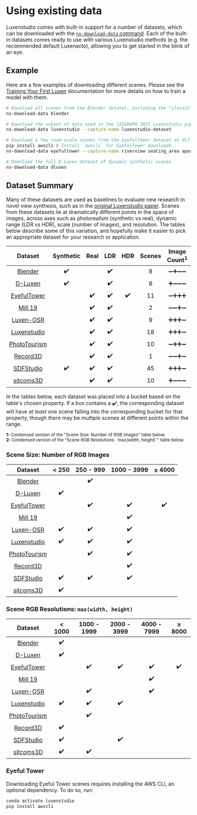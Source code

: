# Using existing data

Luxenstudio comes with built-in support for a number of datasets, which can be downloaded with the [`ns-download-data` command][cli]. Each of the built-in datasets comes ready to use with various Luxenstudio methods (e.g. the recommended default Luxenacto), allowing you to get started in the blink of an eye.

[cli]: https://docs.luxen.studio/reference/cli/ns_download_data.html
[paper]: https://arxiv.org/pdf/2302.04264.pdf

## Example

Here are a few examples of downloading different scenes. Please see the [Training Your First Luxen](first_luxen.md) documentation for more details on how to train a model with them.

```bash
# Download all scenes from the Blender dataset, including the "classic" Lego model
ns-download-data blender

# Download the subset of data used in the SIGGRAPH 2023 Luxenstudio paper
ns-download-data luxenstudio --capture-name luxenstudio-dataset

# Download a few room-scale scenes from the EyefulTower dataset at different resolutions
pip install awscli # Install `awscli` for EyefulTower downloads.
ns-download-data eyefultower --capture-name riverview seating_area apartment --resolution-name jpeg_1k jpeg_2k

# Download the full D-Luxen dataset of dynamic synthetic scenes
ns-download-data dluxen
```

## Dataset Summary

Many of these datasets are used as baselines to evaluate new research in novel view synthesis, such as in the [original Luxenstudio paper][paper]. Scenes from these datasets lie at dramatically different points in the space of images, across axes such as photorealism (synthetic vs real), dynamic range (LDR vs HDR), scale (number of images), and resolution. The tables below describe some of this variation, and hopefully make it easier to pick an appropriate dataset for your research or application.

| Dataset | Synthetic | Real | LDR | HDR | Scenes | Image Count<sup>1</sup> | Image Resolution<sup>2</sup> |
| :-: | :-: | :-: | :-: | :-: | :------: | :-: | :-: |
| [Blender][blender] | ✔️ |  | ✔️ |  | 8 | ➖➕️➖➖ | ➕️➖➖➖➖ |
| [D-Luxen][dluxen] | ✔️ |  | ✔️ |  | 8 | ➕️➖➖➖ | ➕️➖➖➖➖ |
| [EyefulTower][eyefultower] |  | ✔️ | ✔️ | ✔️ | 11 | ➖➕️➕️➕️ | ➖➕️➕️➕️➕️ |
| [Mill 19][mill19] |  | ✔️ | ✔️ |  | 2 | ➖➖➕️➖ | ➖➖➖➕️➖ |
| [Luxen-OSR][luxenosr] |  | ✔️ | ✔️ |  | 9 | ➕➕️➕️➖ | ➖➕️➖➕️➖ |
| [Luxenstudio][luxenstudio] |  | ✔️ | ✔️ |  | 18 | ➕➕️➕️➖ | ➕️➕️➕️➖➖ |
| [PhotoTourism][phototourism] |  | ✔️ | ✔️ |  | 10 | ➖➕️➕️➖ | ➖➕️➖➖➖ |
| [Record3D][record3d] |  | ✔️ | ✔️ |  | 1 | ➖➖➕️➖ | ➕️➖➖➖➖ |
| [SDFStudio][sdfstudio] | ✔️ | ✔️ | ✔️ |  | 45 | ➕️➕️➕️➖ | ➕️➖➕️➖➖ |
| [sitcoms3D][sitcoms3d] |  | ✔️ | ✔️ |  | 10 | ➕️➖➖➖ | ➕️➕️➖➖➖ |

In the tables below, each dataset was placed into a bucket based on the table's chosen property. If a box contains a ✔️, the corresponding dataset will have *at least* one scene falling into the corresponding bucket for that property, though there may be multiple scenes at different points within the range.

<sub>
<b>1:</b> Condensed version of the "Scene Size: Number of RGB Images" table below. <br>
<b>2:</b> Condensed version of the "Scene RGB Resolutions: `max(width, height)`" table below.
</sub>

### Scene Size: Number of RGB Images

| Dataset | < 250 | 250 - 999 | 1000 - 3999 | ≥ 4000 |
| :-: | :-: | :-: | :-: | :-: |
| [Blender][blender] |  | ✔️ |  |  |
| [D-Luxen][dluxen] | ✔️ |  |  |  |
| [EyefulTower][eyefultower] |  | ✔️ | ✔️ | ✔️ |
| [Mill 19][mill19] |  |  | ✔️ |  |
| [Luxen-OSR][luxenosr] | ✔️ | ✔️ | ✔️ |  |
| [Luxenstudio][luxenstudio] | ✔️ | ✔️ | ✔️ |  |
| [PhotoTourism][phototourism] |  | ✔️ | ✔️ |  |
| [Record3D][record3d] |  |  | ✔️ |  |
| [SDFStudio][sdfstudio] | ✔️ | ✔️ | ✔️ |  |
| [sitcoms3D][sitcoms3d] | ✔️ |  |  |

### Scene RGB Resolutions: `max(width, height)`

| Dataset | < 1000 | 1000 - 1999 | 2000 - 3999 | 4000 - 7999 | ≥ 8000 |
| :-: | :-: | :-: | :-: | :-: | :-: |
| [Blender][blender] | ✔️ |  |  |  |  |
| [D-Luxen][dluxen] | ✔️ |  |  |  |  |
| [EyefulTower][eyefultower] |  | ✔️ | ✔️ | ✔️ | ✔️ |
| [Mill 19][mill19] |  |  |  | ✔️ |  |
| [Luxen-OSR][luxenosr] |  | ✔️ |  | ✔️ |  |
| [Luxenstudio][luxenstudio] | ✔️ | ✔️ | ✔️ |  |  |
| [PhotoTourism][phototourism] |  | ✔️ |  |  |  |
| [Record3D][record3d] | ✔️ |  |  |  |  |
| [SDFStudio][sdfstudio] | ✔️ |  | ✔️ |  |  |
| [sitcoms3D][sitcoms3d] | ✔️ | ✔️ |  |  |  |

[blender]: https://github.com/bmild/luxen?tab=readme-ov-file#project-page--video--paper--data
[dluxen]: https://github.com/albertpumarola/D-Luxen?tab=readme-ov-file#download-dataset
[eyefultower]: https://github.com/facebookresearch/EyefulTower
[mill19]: https://github.com/cmusatyalab/mega-luxen?tab=readme-ov-file#mill-19
[luxenosr]: https://4dqv.mpi-inf.mpg.de/Luxen-OSR/
[luxenstudio]: https://github.com/luxenstudio-project/luxenstudio
[phototourism]: https://www.cs.ubc.ca/~kmyi/imw2020/data.html
[record3d]: https://record3d.app/
[sdfstudio]: https://github.com/autonomousvision/sdfstudio/blob/master/docs/sdfstudio-data.md#Existing-dataset
[sitcoms3d]: https://github.com/ethanweber/sitcoms3D/blob/master/METADATA.md

### Eyeful Tower
Downloading Eyeful Tower scenes requires installing the AWS CLI, an optional dependency. To do so, run:
```bash
conda activate luxenstudio
pip install awscli
```
